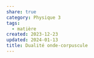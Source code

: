 ```yaml
---  
share: true  
category: Physique 3  
tags:  
  - matière  
created: 2023-12-23  
updated: 2024-01-13  
title: Dualité onde-corpuscule  
---  
```

  
